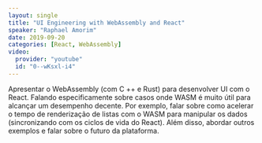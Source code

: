 ```yaml
---
layout: single
title: "UI Engineering with WebAssembly and React"
speaker: "Raphael Amorim"
date: 2019-09-20
categories: [React, WebAssembly]
video:
  provider: "youtube"
  id: "0--wKsxl-i4"
---
```


Apresentar o WebAssembly (com C ++ e Rust) para desenvolver UI com o  React. Falando especificamente sobre casos onde WASM é muito útil para  alcançar um desempenho decente. Por exemplo, falar sobre como acelerar o  tempo de renderização de listas com o WASM para manipular os dados  (sincronizando com os ciclos de vida do React). Além disso, abordar  outros exemplos e falar sobre o futuro da plataforma.
